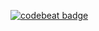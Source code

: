 [![codebeat badge](https://codebeat.co/badges/6a2daa48-ceed-4313-8378-794aa6117643)](https://codebeat.co/projects/github-com-cecibarasa-pass-lock-master)